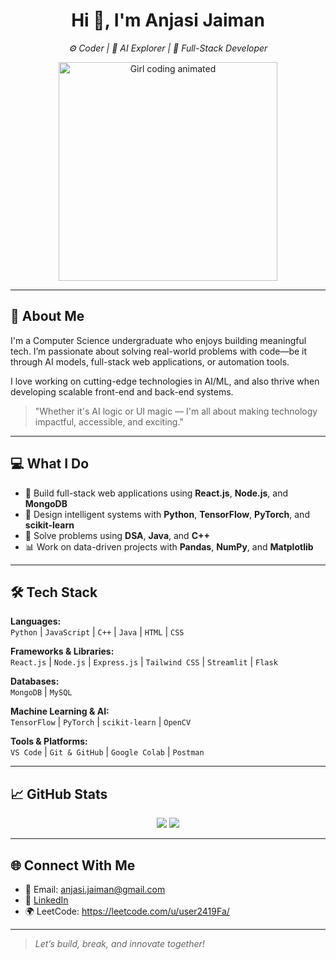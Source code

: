 <h1 align="center">Hi 👋, I'm Anjasi Jaiman</h1>

<p align="center">
  <em>⚙️ Coder | 🤖 AI Explorer | 🧩 Full-Stack Developer</em>
</p>

<p align="center">
  <img src="https://i.pinimg.com/originals/1e/31/36/1e3136c47316694a15bcd709df2a5744.gif" width="350" alt="Girl coding animated" />
</p>


---

## 🧠 About Me

I'm a Computer Science undergraduate who enjoys building meaningful tech. I’m passionate about solving real-world problems with code—be it through AI models, full-stack web applications, or automation tools.

I love working on cutting-edge technologies in AI/ML, and also thrive when developing scalable front-end and back-end systems.

> "Whether it's AI logic or UI magic — I'm all about making technology impactful, accessible, and exciting."

---

## 💻 What I Do

- 🚀 Build full-stack web applications using **React.js**, **Node.js**, and **MongoDB**
- 🤖 Design intelligent systems with **Python**, **TensorFlow**, **PyTorch**, and **scikit-learn**
- 🎯 Solve problems using **DSA**, **Java**, and **C++**
- 📊 Work on data-driven projects with **Pandas**, **NumPy**, and **Matplotlib**

---

## 🛠️ Tech Stack

**Languages:**  
`Python` | `JavaScript` | `C++` | `Java` | `HTML` | `CSS`

**Frameworks & Libraries:**  
`React.js` | `Node.js` | `Express.js` | `Tailwind CSS` | `Streamlit` | `Flask`

**Databases:**  
`MongoDB` | `MySQL`

**Machine Learning & AI:**  
`TensorFlow` | `PyTorch` | `scikit-learn` | `OpenCV`

**Tools & Platforms:**  
`VS Code` | `Git & GitHub` | `Google Colab` | `Postman`

---

## 📈 GitHub Stats

<p align="center">
  <img src="https://github-readme-stats.vercel.app/api?username=anjasi212&show_icons=true&theme=tokyonight" />
  <img src="https://github-readme-stats.vercel.app/api/top-langs/?username=anjasi212&layout=compact&theme=tokyonight" />
</p>

---

## 🌐 Connect With Me

- 📧 Email: anjasi.jaiman@gmail.com  
- 💼 [LinkedIn](https://www.linkedin.com/in/anjasi-jaiman-974b3a251/)  
- 🌍 LeetCode: https://leetcode.com/u/user2419Fa/

---

> *Let’s build, break, and innovate together!*



<!--
**anjasi212/anjasi212** is a ✨ _special_ ✨ repository because its `README.md` (this file) appears on your GitHub profile.

Here are some ideas to get you started:

- 🔭 I’m currently working on ...
- 🌱 I’m currently learning ...
- 👯 I’m looking to collaborate on ...
- 🤔 I’m looking for help with ...
- 💬 Ask me about ...
- 📫 How to reach me: ...
- 😄 Pronouns: ...
- ⚡ Fun fact: ...
-->
